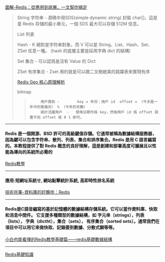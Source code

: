 
[圖解-Redis：從應用到底層，一文幫你搞定](https://www.readfog.com/a/1635022294551203840)
> String  字符串     - 源碼中用SDS(simple dynamic string) 封裝 char[]，這是是 Redis 存儲的最小單元，一個 SDS 最大可以存儲 512M 信息。
> 
> List    列表    
> 
> Hash              - K 絕對是字符串對象，而 V 可以是 String、List、Hash、Set、ZSet 任意一種。 (hash 的底層主要是採用字典 dict 的結構)
> 
> Set     集合      - 可以認爲是沒有 Value 的 Dict
> 
> ZSet    有序集合  -  Zset 用的就是可以跟二叉樹媲美的跳躍表來實現有序
> 
> [Redis Geo 核心原理解析](https://mp.weixin.qq.com/s?__biz=MzI4NjI1OTI4Nw==&mid=2247485957&idx=2&sn=a5a75f2f9053cfd40df2d0d7a16389ef&scene=21#wechat_redirect)
> 
> bitmap  
>>          用戶簽到 -        key = 年份：用戶 id  offset = （今天是一年中的第幾天） % （今年的天數）
>>          統計活躍用戶  -   使用日期作爲 key，然後用戶 id 爲 offset 設置不同 offset 爲 0 1 即可。

---
#### Redis 是一個開源、BSD 許可的高級鍵值存儲。它通常被稱為數據結構服務器，因為鍵可以包含字符串、散列、列表、集合和排序集合。Redis 是用 C 語言編寫的。本教程提供了對 Redis 概念的良好理解，這是創建和部署高度可擴展且以性能為導向的系統所必需的
[Redis教學](https://www.1ju.org/redis/redis-quick-guide)

---
#### 應用:短網址系統ㄝ, 網站點擊統計系統, 高即時性排名系統
[技術共筆-資料庫的好夥伴：Redis](https://blog.techbridge.cc/2016/06/18/redis-introduction/)

---
#### Redis是C語音編寫的基於記憶體的數據結構存儲系統。它可以當作資料庫、快取和消息中間件。 它支援多種類型的數據結構，如 字元串（strings），列表（lists）， 字典（dictht），集合（sets）， 有序集合（sorted sets）。通常我們在項目中可以用它來做快取、記錄簽到數據、分散式鎖等等。
[小白也能看懂的Redis教學基礎篇——redis基礎數據結構](https://codingnote.cc/zh-tw/p/215877/)

---
[Redis基礎知識](https://www.twblogs.net/a/5d14997abd9eee1ede050778)

